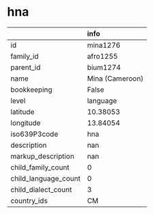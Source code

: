 # hna
|                      | info            |
|:---------------------|:----------------|
| id                   | mina1276        |
| family_id            | afro1255        |
| parent_id            | bium1274        |
| name                 | Mina (Cameroon) |
| bookkeeping          | False           |
| level                | language        |
| latitude             | 10.38053        |
| longitude            | 13.84054        |
| iso639P3code         | hna             |
| description          | nan             |
| markup_description   | nan             |
| child_family_count   | 0               |
| child_language_count | 0               |
| child_dialect_count  | 3               |
| country_ids          | CM              |